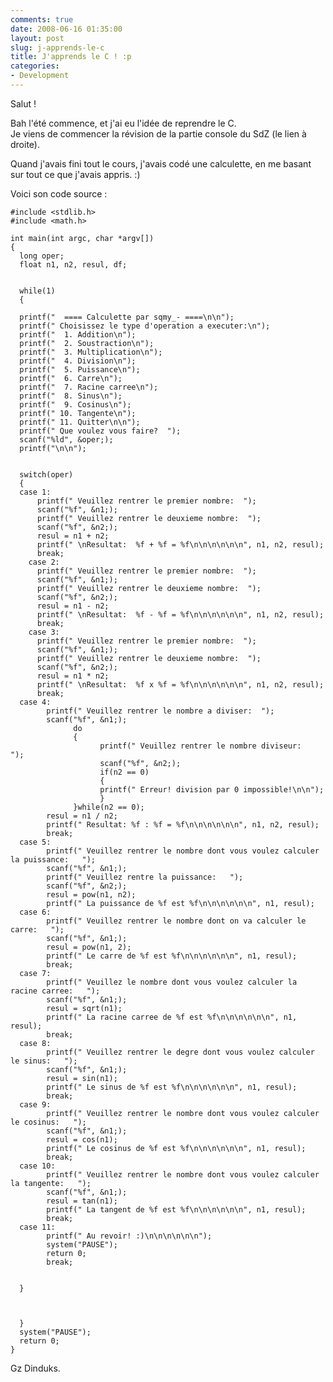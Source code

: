 ```yaml
---
comments: true
date: 2008-06-16 01:35:00
layout: post
slug: j-apprends-le-c
title: J'apprends le C ! :p
categories:
- Development
---
```


Salut !

Bah l'été commence, et j'ai eu l'idée de reprendre le C.  
Je viens de commencer la révision de la partie console du SdZ (le lien à droite).

Quand j'avais fini tout le cours, j'avais codé une calculette, en me basant sur tout ce que j'avais appris. :)

Voici son code source :

    #include <stdlib.h>
    #include <math.h>

    int main(int argc, char *argv[])
    {
      long oper;
      float n1, n2, resul, df;


      while(1)
      {

      printf("  ==== Calculette par sqmy_- ====\n\n");
      printf(" Choisissez le type d'operation a executer:\n");
      printf("  1. Addition\n");
      printf("  2. Soustraction\n");
      printf("  3. Multiplication\n");
      printf("  4. Division\n");
      printf("  5. Puissance\n");
      printf("  6. Carre\n");
      printf("  7. Racine carree\n");
      printf("  8. Sinus\n");
      printf("  9. Cosinus\n");
      printf(" 10. Tangente\n");
      printf(" 11. Quitter\n\n");
      printf(" Que voulez vous faire?  ");
      scanf("%ld", &oper;);
      printf("\n\n");


      switch(oper)
      {
      case 1:
          printf(" Veuillez rentrer le premier nombre:  ");
          scanf("%f", &n1;);
          printf(" Veuillez rentrer le deuxieme nombre:  ");
          scanf("%f", &n2;);
          resul = n1 + n2;
          printf(" \nResultat:  %f + %f = %f\n\n\n\n\n\n", n1, n2, resul);
          break;
        case 2:
          printf(" Veuillez rentrer le premier nombre:  ");
          scanf("%f", &n1;);
          printf(" Veuillez rentrer le deuxieme nombre:  ");
          scanf("%f", &n2;);
          resul = n1 - n2;
          printf(" \nResultat:  %f - %f = %f\n\n\n\n\n\n", n1, n2, resul);
          break;
        case 3:
          printf(" Veuillez rentrer le premier nombre:  ");
          scanf("%f", &n1;);
          printf(" Veuillez rentrer le deuxieme nombre:  ");
          scanf("%f", &n2;);
          resul = n1 * n2;
          printf(" \nResultat:  %f x %f = %f\n\n\n\n\n\n", n1, n2, resul);
          break;
      case 4:
            printf(" Veuillez rentrer le nombre a diviser:  ");
            scanf("%f", &n1;);
                  do
                  {
                        printf(" Veuillez rentrer le nombre diviseur:   ");
                        scanf("%f", &n2;);
                        if(n2 == 0)
                        {
                        printf(" Erreur! division par 0 impossible!\n\n");
                        }
                  }while(n2 == 0);
            resul = n1 / n2;
            printf(" Resultat: %f : %f = %f\n\n\n\n\n\n", n1, n2, resul);
            break;
      case 5:
            printf(" Veuillez rentrer le nombre dont vous voulez calculer la puissance:   ");
            scanf("%f", &n1;);
            printf(" Veuillez rentre la puissance:   ");
            scanf("%f", &n2;);
            resul = pow(n1, n2);
            printf(" La puissance de %f est %f\n\n\n\n\n\n", n1, resul);
      case 6:
            printf(" Veuillez rentrer le nombre dont on va calculer le carre:   ");
            scanf("%f", &n1;);
            resul = pow(n1, 2);
            printf(" Le carre de %f est %f\n\n\n\n\n\n", n1, resul);
            break;
      case 7:
            printf(" Veuillez le nombre dont vous voulez calculer la racine carree:   ");
            scanf("%f", &n1;);
            resul = sqrt(n1);
            printf(" La racine carree de %f est %f\n\n\n\n\n\n", n1, resul);
            break;
      case 8:
            printf(" Veuillez rentrer le degre dont vous voulez calculer le sinus:   ");
            scanf("%f", &n1;);
            resul = sin(n1);
            printf(" Le sinus de %f est %f\n\n\n\n\n\n", n1, resul);
            break;
      case 9:
            printf(" Veuillez rentrer le nombre dont vous voulez calculer le cosinus:   ");
            scanf("%f", &n1;);
            resul = cos(n1);
            printf(" Le cosinus de %f est %f\n\n\n\n\n\n", n1, resul);
            break;
      case 10:
            printf(" Veuillez rentrer le nombre dont vous voulez calculer la tangente:   ");
            scanf("%f", &n1;);
            resul = tan(n1);
            printf(" La tangent de %f est %f\n\n\n\n\n\n", n1, resul);
            break;
      case 11:
            printf(" Au revoir! :)\n\n\n\n\n\n");
            system("PAUSE");
            return 0;
            break;


      }



      }
      system("PAUSE");
      return 0;
    }

Gz Dinduks.
